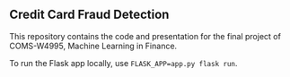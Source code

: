 ## Credit Card Fraud Detection

This repository contains the code and presentation for the final project of COMS-W4995, Machine Learning in Finance.

To run the Flask app locally, use `FLASK_APP=app.py flask run`.

